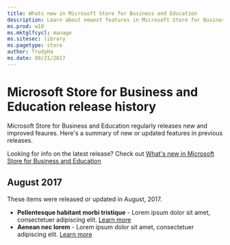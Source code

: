 ```yaml
---
title: Whats new in Microsoft Store for Business and Education
description: Learn about newest features in Microsoft Store for Business and Microsoft Store for Education.
ms.prod: w10
ms.mktglfcycl: manage
ms.sitesec: library
ms.pagetype: store
author: TrudyHa
ms.date: 09/21/2017
---
```


# Microsoft Store for Business and Education release history

Microsoft Store for Business and Education regularly releases new and improved feaures. Here's a summary of new or updated features in previous releases. 

Looking for info on the latest release? Check out [What's new in Microsoft Store for Business and Education](whats-new-microsoft-store-business-education.md) 

## August 2017
These items were released or updated in August, 2017. 

- **Pellentesque habitant morbi tristique** - Lorem ipsum dolor sit amet, consectetuer adipiscing elit. [Learn more](distribute-apps-from-your-private-store.md)
- **Aenean nec lorem** - Lorem ipsum dolor sit amet, consectetuer adipiscing elit. [Learn more](distribute-apps-from-your-private-store.md)